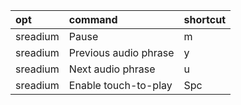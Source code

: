 |opt|command|shortcut|
|:-|:-|:-|
|sreadium|Pause|m|
|sreadium|Previous audio phrase|y|
|sreadium|Next audio phrase|u|
|sreadium|Enable touch-to-play|Spc|